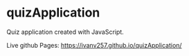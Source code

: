 # quizApplication
Quiz application created with JavaScript. 


Live github Pages:
https://ivanv257.github.io/quizApplication/
